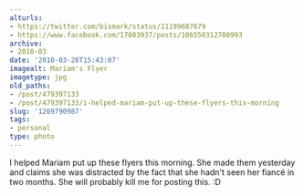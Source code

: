 ```yaml
---
alturls:
- https://twitter.com/bismark/status/11199687679
- https://www.facebook.com/17803937/posts/106550312708993
archive:
- 2010-03
date: '2010-03-28T15:43:07'
imagealt: Mariam's Flyer
imagetype: jpg
old_paths:
- /post/479397133
- /post/479397133/i-helped-mariam-put-up-these-flyers-this-morning
slug: '1269790987'
tags:
- personal
type: photo
---
```


I helped Mariam put up these flyers this morning.  She made them yesterday
and claims she was distracted by the fact that she hadn't seen her fiancé
in two months.  She will probably kill me for posting this. :D


